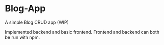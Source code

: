 # Blog-App
A simple Blog CRUD app (WIP)

Implemented backend and basic frontend. Frontend and backend can both be run with npm.
